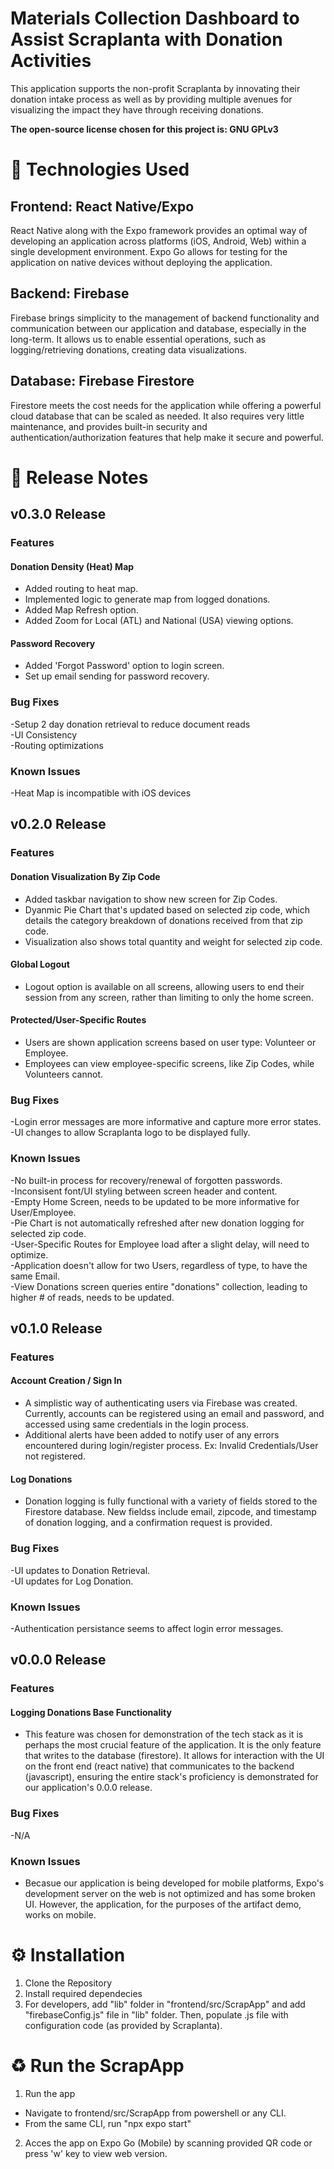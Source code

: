 # Materials Collection Dashboard to Assist Scraplanta with Donation Activities
This application supports the non-profit Scraplanta by innovating their donation intake process as well as by providing multiple avenues for visualizing the impact they have through receiving donations.

**The open-source license chosen for this project is: GNU GPLv3**
# 🔧 Technologies Used
## Frontend: React Native/Expo
React Native along with the Expo framework provides an optimal way of developing an application across platforms (iOS, Android, Web) within a single development environment. Expo Go allows for testing for the application on native devices without deploying the application.
## Backend: Firebase
Firebase brings simplicity to the management of backend functionality and communication between our application and database, especially in the long-term. It allows us to enable essential operations, such as logging/retrieving donations, creating data visualizations.

## Database: Firebase Firestore
Firestore meets the cost needs for the application while offering a powerful cloud database that can be scaled as needed. It also requires very little maintenance, and provides built-in security and authentication/authorization features that help make it secure and powerful.

# 📄 Release Notes
## v0.3.0 Release
### Features
#### Donation Density (Heat) Map
+ Added routing to heat map.
+ Implemented logic to generate map from logged donations.
+ Added Map Refresh option.
+ Added Zoom for Local (ATL) and National (USA) viewing options.
#### Password Recovery
+ Added 'Forgot Password' option to login screen.
+ Set up email sending for password recovery.
### Bug Fixes
-Setup 2 day donation retrieval to reduce document reads <br/>
-UI Consistency <br/>
-Routing optimizations
### Known Issues
-Heat Map is incompatible with iOS devices


## v0.2.0 Release
### Features
#### Donation Visualization By Zip Code
+ Added taskbar navigation to show new screen for Zip Codes.
+ Dyanmic Pie Chart that's updated based on selected zip code, which details the category breakdown of donations received from that zip code.
+ Visualization also shows total quantity and weight for selected zip code.
#### Global Logout
+ Logout option is available on all screens, allowing users to end their session from any screen, rather than limiting to only the home screen.
#### Protected/User-Specific Routes
+ Users are shown application screens based on user type: Volunteer or Employee.
+ Employees can view employee-specific screens, like Zip Codes, while Volunteers cannot.
### Bug Fixes
-Login error messages are more informative and capture more error states. <br/>
-UI changes to allow Scraplanta logo to be displayed fully.
### Known Issues
-No built-in process for recovery/renewal of forgotten passwords. <br/>
-Inconsisent font/UI styling between screen header and content. <br/>
-Empty Home Screen, needs to be updated to be more informative for User/Employee. <br>
-Pie Chart is not automatically refreshed after new donation logging for selected zip code. <br>
-User-Specific Routes for Employee load after a slight delay, will need to optimize. <br>
-Application doesn't allow for two Users, regardless of type, to have the same Email. <br>
-View Donations screen queries entire "donations" collection, leading to higher # of reads, needs to be updated. <br/>


## v0.1.0 Release
### Features
#### Account Creation / Sign In
+ A simplistic way of authenticating users via Firebase was created. Currently, accounts can be registered using an email and password, and accessed using same credentials in the login process.
+ Additional alerts have been added to notify user of any errors encountered during login/register process. Ex: Invalid Credentials/User not registered.
#### Log Donations
+ Donation logging is fully functional with a variety of fields stored to the Firestore database. New fieldss include email, zipcode, and timestamp of donation logging, and a confirmation request is provided.
### Bug Fixes
-UI updates to Donation Retrieval. <br/>
-UI updates for Log Donation.
### Known Issues
-Authentication persistance seems to affect login error messages.

## v0.0.0 Release
### Features
#### Logging Donations Base Functionality
+ This feature was chosen for demonstration of the tech stack as it is perhaps the most crucial feature of the application. It is the only feature that writes to the database (firestore). It allows for interaction with the UI on the front end (react native) that communicates to the backend (javascript), ensuring the entire stack's proficiency is demonstrated for our application's 0.0.0 release.


### Bug Fixes
-N/A
### Known Issues
- Becasue our application is being developed for mobile platforms, Expo's development server on the web is not optimized and has some broken UI. However, the application, for the purposes of the artifact demo, works on mobile.


# ⚙️ Installation
1. Clone the Repository
2. Install required dependecies
3. For developers, add "lib" folder in "frontend/src/ScrapApp" and add "firebaseConfig.js" file in "lib" folder. Then, populate .js file with configuration code (as provided by Scraplanta).

# ♻️ Run the ScrapApp
1. Run the app
+ Navigate to frontend/src/ScrapApp from powershell or any CLI.
+ From the same CLI, run "npx expo start"
2. Acces the app on Expo Go (Mobile) by scanning provided QR code or press 'w' key to view web version.


